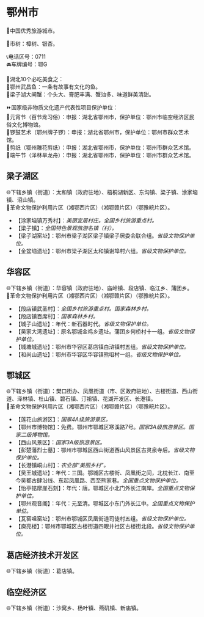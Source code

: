 # 鄂州市  
🏅中国优秀旅游城市。  
  
🌳市树：樟树、银杏。  
  
📞电话区号：0711  
🚘车牌编号：鄂G  
  
🍴湖北10个必吃美食之：  
🔸鄂州武昌鱼：一条有故事有文化的鱼。  
🔸梁子湖大闸蟹：个头大、膏肥丰满、蟹油多、味道鲜美清甜。 
  
⏩国家级非物质文化遗产代表性项目保护单位：  
🔸元宵节（百节龙习俗）：申报：湖北省鄂州市，保护单位：鄂州市临空经济区民俗文化博物馆。  
🔸锣鼓艺术（鄂州牌子锣）：申报：湖北省鄂州市，保护单位：鄂州市群众艺术馆。  
🔸剪纸（鄂州雕花剪纸）：申报：湖北省鄂州市，保护单位：鄂州市群众艺术馆。  
🔸端午节（泽林旱龙舟）：申报：湖北省鄂州市，保护单位：鄂州市群众艺术馆。   

## 梁子湖区  
🌐下辖乡镇（街道）：太和镇（政府驻地）、梧桐湖新区、东沟镇、梁子镇、涂家垴镇、沼山镇。  
🚩革命文物保护利用片区（湘鄂西片区）（湘鄂赣片区）（鄂豫皖片区）。  
  
* 【涂家垴镇万秀村】：*美丽宜居村庄。全国乡村旅游重点村。*  
* 【梁子镇】：*全国特色景观旅游名镇（村）。*  
* 【梁子湖窑址】：鄂州市梁子湖区梁子镇梁子居委会联合组。*省级文物保护单位。*  
* 【金盆垴遗址】：鄂州市梁子湖区太和镇谢埠村六组。*省级文物保护单位。*    

## 华容区  
🌐下辖乡镇（街道）：华容镇（政府驻地）、庙岭镇、段店镇、临江乡、蒲团乡。  
🚩革命文物保护利用片区（湘鄂西片区）（湘鄂赣片区）（鄂豫皖片区）。  
  
* 【段店镇武圣村】：*全国乡村旅游重点村。国家森林乡村。*  
* 【段店镇百席村】：*国家森林乡村。*  
* 【城子山遗址】：年代：新石器时代。*省级文物保护单位。*  
* 【吴家大湾遗址】：原名鄂城金鸡乡遗址。蒲团乡何桥村十一组。*省级文物保护单位。*    
* 【城塘城遗址】：鄂州市华容区葛店镇白浒镇村五组。*省级文物保护单位。*  
* 【和尚山遗址】：鄂州市华容区华容镇熊咀村一组。*省级文物保护单位。*    

## 鄂城区  
🌐下辖乡镇（街道）：樊口街办、凤凰街道（市、区政府驻地）、古楼街道、西山街道、泽林镇、杜山镇、碧石镇、汀祖镇、花湖开发区、长港镇。  
🚩革命文物保护利用片区（湘鄂西片区）（湘鄂赣片区）（鄂豫皖片区）。  
  
* 【莲花山旅游区】：*国家4A级旅游景区。*  
* 【鄂州市博物馆】：免费。鄂州市鄂城区寒溪路7号。*国家3A级旅游景区。国家二级博物馆。*  
* 【西山风景区】：*国家3A级旅游景区。*  
* 【彭楚藩烈士墓】：鄂州市鄂城区西山街道西山风景区古灵泉寺后。*省级文物保护单位。*  
* 【长港镇峒山村】：*农业部“美丽乡村”。*  
* 【吴王城遗址】：年代：三国。鄂城区古楼街、凤凰街之间，北枕长江、南至今吴都古肆沿线、东起凤凰路、西至熊家巷。*全国重点文物保护单位。*  
* 【怡亭铭摩崖石刻】：年代：唐。鄂城区小北门外长江南岸。*全国重点文物保护单位。*  
* 【鄂州观音阁】：年代：元至清。鄂城区小东门外长江中。*全国重点文物保护单位。*  
* 【瓦窑咀窑址】：鄂州市鄂城区凤凰街道司徒村五组。*省级文物保护单位。*    
* 【庾亮楼】：鄂州市鄂城区古楼街道四眼井社区古楼街北段。*省级文物保护单位。*    

## 葛店经济技术开发区  
🌐下辖乡镇（街道）：葛店镇。  

## 临空经济区  
🌐下辖乡镇（街道）：沙窝乡、杨叶镇、燕矶镇、新庙镇。  